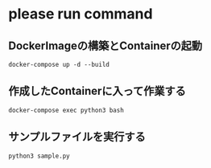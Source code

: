 # please run command
## DockerImageの構築とContainerの起動
```
docker-compose up -d --build
```

## 作成したContainerに入って作業する
```
docker-compose exec python3 bash
```

## サンプルファイルを実行する
```sample.py
python3 sample.py
```
